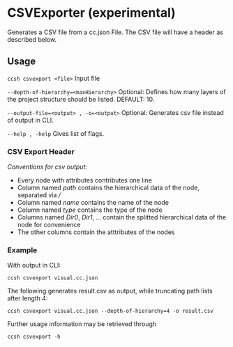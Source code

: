 # CSVExporter (experimental)

Generates a CSV file from a cc.json File. The CSV file will have a header as described below.

## Usage

`ccsh csvexport <file>` Input file

`--depth-of-hierarchy=<maxHierarchy>` Optional: Defines how many layers of the project structure should be listed. DEFAULT: 10.

`--output-file=<output> , -o=<output>` Optional: Generates csv file instead of output in CLI.

`--help , -help` Gives list of flags.

### CSV Export Header

_Conventions for csv output:_

-   Every node with attributes contributes one line
-   Column named _path_ contains the hierarchical data of the node, separated via _/_
-   Column named _name_ contains the name of the node
-   Column named _type_ contains the type of the node
-   Columns named _Dir0_, _Dir1_, ... contain the splitted hierarchical data of the node for convenience
-   The other columns contain the atttributes of the nodes

### Example

With output in CLI:

`ccsh csvexport visual.cc.json`

The following generates result.csv as output, while truncating path lists after length 4:

`ccsh csvexport visual.cc.json --depth-of-hierarchy=4 -o result.csv`

Further usage information may be retrieved through

`ccsh csvexport -h`
